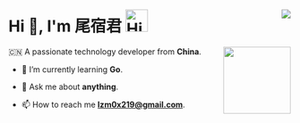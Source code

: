 # Hi 👋, I'm 尾宿君 <img src="https://gpvc.arturio.dev/0x219" align="right" /> <img src="https://emojis.slackmojis.com/emojis/images/1588866973/8934/hellokittydance.gif?1588866973" alt="Hi" width="40" /> 


🇨🇳 A passionate technology developer from **China**. <img src="https://s3.bmp.ovh/imgs/2022/08/14/add01466617caf11.gif" align="right" width="120" />

- 🌱 I’m currently learning **Go**.

- 💬 Ask me about **anything**.

- 📫 How to reach me **lzm0x219@gmail.com**.
